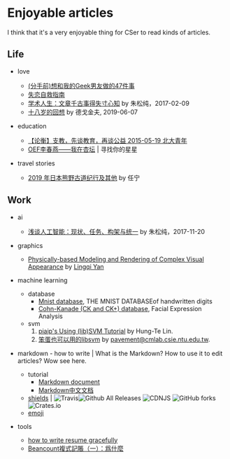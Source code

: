 # Enjoyable articles

I think that it's a very enjoyable thing for CSer to read kinds of articles.

## Life

* love
  - [(分手前)想和我的Geek男友做的47件事](https://www.douban.com/note/474111924/)
  - [失恋自救指南](https://yuezhu.org/失恋自救指南/)
  - [学术人生：文章千古事得失寸心知](http://www.stat.ucla.edu/~sczhu/Blog_articles/学术人生：文章千古事得失寸心知.pdf) by 朱松纯，2017-02-09
  - [十八岁的回想](https://mp.weixin.qq.com/s/-RE4nZV4QVSXwfmlRLgS8g) by 德戈金夫, 2019-06-07

* education
  - [【论衡】支教，先谈教育，再谈公益 2015-05-19 北大青年](http://mp.weixin.qq.com/s/qBPs5CA204uSxFk4Rp6_aw)
  - [OEF李春燕——我在杏坛](https://oef.org.cn/about/yan-education/) | 寻找你的星星

* travel stories
  - [2019 年日本熊野古道纪行及其他](https://www.notion.so/2019-c50845d5d39a4ff0a7b5a67102150ae3) by 任宁

## Work

* ai
  - [浅谈人工智能：现状、任务、构架与统一](http://www.stat.ucla.edu/~sczhu/Blog_articles/浅谈人工智能.pdf) by 朱松纯，2017-11-20

* graphics
  - [Physically-based Modeling and Rendering of Complex Visual Appearance](https://sites.cs.ucsb.edu/~lingqi/publications/thesis_final.pdf) by [Lingqi Yan](https://sites.cs.ucsb.edu/~lingqi/)

* machine learning
  - database
    - [Mnist database](https://www.ri.cmu.edu/project/cohn-kanade-au-coded-facial-expression-database/), THE MNIST DATABASEof handwritten digits
    - [Cohn-Kanade (CK and CK+) database](http://www.jeffcohn.net/wp-content/uploads/2020/02/Cohn-Kanade_Database.pdf.pdf), Facial Expression Analysis
  - svm
    1. [piaip's Using (lib)SVM Tutorial](https://www.csie.ntu.edu.tw/~piaip/svm/svm_tutorial.html) by Hung-Te Lin.
    2. [笨蛋也可以用的libsvm](http://www.cmlab.csie.ntu.edu.tw/~cyy/learning/tutorials/libsvm.pdf) by pavement@cmlab.csie.ntu.edu.tw.

* markdown - how to write | What is the Markdown? How to use it to edit articles? Wow see here.
  - tutorial 
    - [Markdown document](https://daringfireball.net/projects/markdown/syntax) 
    - [Markdown中文文档](http://markdown.tw/)
  - [shields](http://shields.io/) | ![Travis](https://img.shields.io/travis/USER/REPO.svg)![Github All Releases](https://img.shields.io/github/downloads/atom/atom/total.svg)  ![CDNJS](https://img.shields.io/cdnjs/v/jquery.svg) ![GitHub forks](https://img.shields.io/github/forks/badges/shields.svg?style=social&label=Fork) ![Crates.io](https://img.shields.io/crates/l/rustc-serialize.svg)
  - [emoji](https://gist.github.com/rxaviers/7360908)

* tools
  - [how to write resume gracefully](https://qcrao.com/2019/07/08/how-to-write-resume-gracefully/)
  - [Beancount複式記賬（一）：爲什麼](https://www.byvoid.com/zht/blog/beancount-bookkeeping-1)

